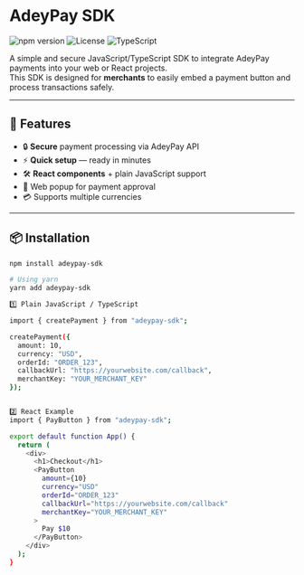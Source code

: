 # AdeyPay SDK

![npm version](https://img.shields.io/npm/v/adeypay-sdk?color=green&style=flat-square)
![License](https://img.shields.io/npm/l/adeypay-sdk?color=blue&style=flat-square)
![TypeScript](https://img.shields.io/badge/TypeScript-Ready-blue?style=flat-square)

A simple and secure JavaScript/TypeScript SDK to integrate AdeyPay payments into your web or React projects.  
This SDK is designed for **merchants** to easily embed a payment button and process transactions safely.

---

## 🚀 Features
- 🔒 **Secure** payment processing via AdeyPay API
- ⚡ **Quick setup** — ready in minutes
- 🛠 **React components** + plain JavaScript support
- 📡 Web popup for payment approval
- 💳 Supports multiple currencies

---

## 📦 Installation
```bash
npm install adeypay-sdk

# Using yarn
yarn add adeypay-sdk

1️⃣ Plain JavaScript / TypeScript

import { createPayment } from "adeypay-sdk";

createPayment({
  amount: 10,
  currency: "USD",
  orderId: "ORDER_123",
  callbackUrl: "https://yourwebsite.com/callback",
  merchantKey: "YOUR_MERCHANT_KEY"
});


2️⃣ React Example
import { PayButton } from "adeypay-sdk";

export default function App() {
  return (
    <div>
      <h1>Checkout</h1>
      <PayButton
        amount={10}
        currency="USD"
        orderId="ORDER_123"
        callbackUrl="https://yourwebsite.com/callback"
        merchantKey="YOUR_MERCHANT_KEY"
      >
        Pay $10
      </PayButton>
    </div>
  );
}


